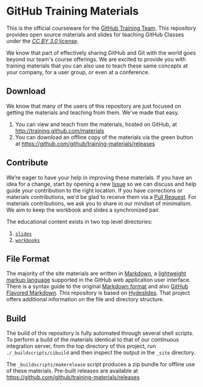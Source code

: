 # GitHub Training Materials

This is the official courseware for the [GitHub Training Team](http://training.github.com). This repository provides open source materials and slides for teaching GitHub Classes under the [_CC BY 3.0_ license](http://creativecommons.org/licenses/by/3.0/).

We know that part of effectively sharing GitHub and Git with the world goes beyond our team's course offerings. We are excited to provide you with training materials that you can also use to teach these same concepts at your company, for a user group, or even at a conference.

## Download

We know that many of the users of this repository are just focused on getting the materials and teaching from them.  We've made that easy.

1. You can view and teach from the materials, hosted on GitHub, at http://training.github.com/materials
2. You can download an offline copy of the materials via the green button at https://github.com/github/training-materials/releases


## Contribute

We’re eager to have your help in improving these materials. If you have an idea for a change, start by opening a new [Issue](https://github.com/github/training-materials/issues) so we can discuss and help guide your contribution to the right location. If you have corrections or materials contributions, we'd be glad to receive them via a [Pull Request](https://help.github.com/articles/using-pull-requests). For materials contributions, we ask you to share in our mindset of minimalism.  We aim to keep the workbook and slides a synchronized pair.

The educational content exists in two top level directories:

1. [`slides`](https://github.com/github/training-materials/tree/master/slides)
2. [`workbooks`](https://github.com/github/training-materials/tree/master/workbooks)


## File Format

The majority of the site materials are written in [Markdown](http://whatismarkdown.com), a [lightweight markup language](http://en.wikipedia.org/wiki/Lightweight_markup_language) supported in the GitHub web application user interface. There is a syntax guide to the original [Markdown format](http://daringfireball.net/projects/markdown/syntax) and also [GitHub Flavored Markdown](http://github.github.com/github-flavored-markdown/).  This repository is based on [Hydeslides](https://github.com/jordanmccullough/HydeSlides). That project offers additional information on the file and directory structure.

## Build

The build of this repository is fully automated through several shell scripts. To perform a build of the materials identical to that of our continuous integration server, from the top directory of this project, run `./_buildscripts/cibuild` and then inspect the output in the `_site` directory.

The `_buildscripts/makerelease` script produces a zip bundle for offline use of these materials. Pre-built releases are available at https://github.com/github/training-materials/releases
